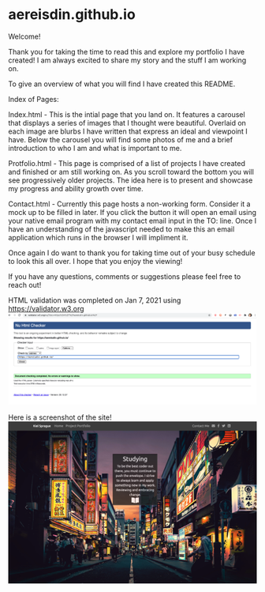 # aereisdin.github.io

Welcome!

Thank you for taking the time to read this and explore my portfolio I have created! 
I am always excited to share my story and the stuff I am working on. 

To give an overview of what you will find I have created this README.

Index of Pages:

Index.html - This is the intial page that you land on. It features a carousel that displays
    a series of images that I thought were beautiful. Overlaid on each image are blurbs I
    have written that express an ideal and viewpoint I have.
    Below the carousel you will find some photos of me and a brief introduction to who I am 
    and what is important to me.

Protfolio.html - This page is comprised of a list of projects I have created and finished or 
    am still working on. As you scroll toward the bottom you will see progressively older
    projects. The idea here is to present and showcase my progress and ability growth over
    time.

Contact.html - Currently this page hosts a non-working form. Consider it a mock up to be filled
    in later. If you click the button it will open an email using your native email program
    with my contact email input in the TO: line. Once I have an understanding of the javascript
    needed to make this an email application which runs in the browser I will impliment it.

Once again I do want to thank you for taking time out of your busy schedule to look this all over.
I hope that you enjoy the viewing!

If you have any questions, comments or suggestions please feel free to reach out!


HTML validation was completed on Jan 7, 2021 using https://validator.w3.org
![Screenshot](./JapanPhotos/screenshots/validation.png?raw=true "Validation")

Here is a screenshot of the site!
![Screenshot](./JapanPhotos/screenshots/screenshot.png?raw=true "Site")
